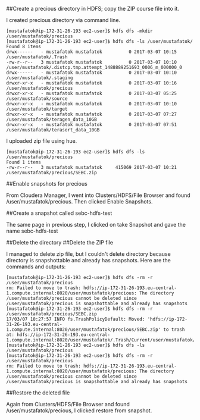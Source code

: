 ##Create a precious directory in HDFS; copy the ZIP course file into it.

I created precious directory via command line.

```
[mustafatok@ip-172-31-26-193 ec2-user]$ hdfs dfs -mkdir /user/mustafatok/precious
[mustafatok@ip-172-31-26-193 ec2-user]$ hdfs dfs -ls /user/mustafatok/
Found 8 items
drwx------   - mustafatok mustafatok          0 2017-03-07 10:15 /user/mustafatok/.Trash
-rw-r--r--   3 mustafatok mustafatok          0 2017-03-07 10:10 /user/mustafatok/.distcp.tmp.attempt_1488889251693_0006_m_000000_0
drwx------   - mustafatok mustafatok          0 2017-03-07 10:10 /user/mustafatok/.staging
drwxr-xr-x   - mustafatok mustafatok          0 2017-03-07 10:16 /user/mustafatok/precious
drwxr-xr-x   - mustafatok mustafatok          0 2017-03-07 05:25 /user/mustafatok/source
drwxr-xr-x   - mustafatok mustafatok          0 2017-03-07 10:10 /user/mustafatok/target
drwxr-xr-x   - mustafatok mustafatok          0 2017-03-07 07:27 /user/mustafatok/teragen_data_10GB
drwxr-xr-x   - mustafatok mustafatok          0 2017-03-07 07:51 /user/mustafatok/terasort_data_10GB
```

I uploaded zip file using hue. 

```
[mustafatok@ip-172-31-26-193 ec2-user]$ hdfs dfs -ls /user/mustafatok/precious
Found 1 items
-rw-r--r--   3 mustafatok mustafatok     415069 2017-03-07 10:21 /user/mustafatok/precious/SEBC.zip
```

##Enable snapshots for precious

From Cloudera Manager, I went into Clusters/HDFS/File Browser and found /user/mustafatok/precious. Then clicked Enable Snapshots.

##Create a snapshot called sebc-hdfs-test

The same page in previous step, I clicked on take Snapshot and gave the name sebc-hdfs-test

##Delete the directory
##Delete the ZIP file

I managed to delete zip file, but I couldn't delete directory because directory is snapshottable and already has snapshots. Here are the commands and outputs:

```
[mustafatok@ip-172-31-26-193 ec2-user]$ hdfs dfs -rm -r /user/mustafatok/precious
rm: Failed to move to trash: hdfs://ip-172-31-26-193.eu-central-1.compute.internal:8020/user/mustafatok/precious: The directory /user/mustafatok/precious cannot be deleted since /user/mustafatok/precious is snapshottable and already has snapshots
[mustafatok@ip-172-31-26-193 ec2-user]$ hdfs dfs -rm -r /user/mustafatok/precious/SEBC.zip
17/03/07 10:27:57 INFO fs.TrashPolicyDefault: Moved: 'hdfs://ip-172-31-26-193.eu-central-1.compute.internal:8020/user/mustafatok/precious/SEBC.zip' to trash at: hdfs://ip-172-31-26-193.eu-central-1.compute.internal:8020/user/mustafatok/.Trash/Current/user/mustafatok/precious/SEBC.zip1488900477892
[mustafatok@ip-172-31-26-193 ec2-user]$ hdfs dfs -ls /user/mustafatok/precious
[mustafatok@ip-172-31-26-193 ec2-user]$ hdfs dfs -rm -r /user/mustafatok/precious
rm: Failed to move to trash: hdfs://ip-172-31-26-193.eu-central-1.compute.internal:8020/user/mustafatok/precious: The directory /user/mustafatok/precious cannot be deleted since /user/mustafatok/precious is snapshottable and already has snapshots
```

##Restore the deleted file

Again from Clusters/HDFS/File Browser and found /user/mustafatok/precious, I clicked restore from snapshot.